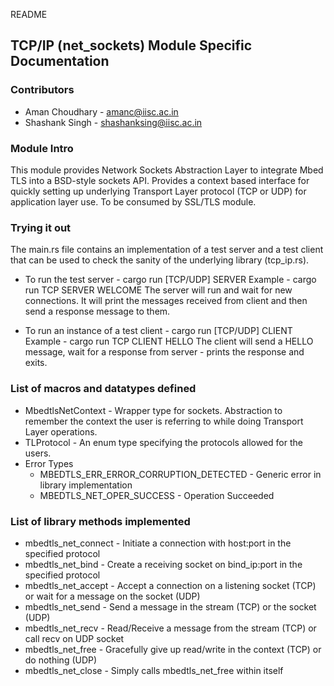 README
## TCP/IP (net_sockets) Module Specific Documentation

### Contributors
* Aman Choudhary - amanc@iisc.ac.in
* Shashank Singh - shashanksing@iisc.ac.in

### Module Intro
This module provides Network Sockets Abstraction Layer to integrate Mbed TLS into a BSD-style sockets API. Provides a context based interface for quickly setting up underlying Transport Layer protocol (TCP or UDP) for application layer use. To be consumed by SSL/TLS module.


### Trying it out
The main.rs file contains an implementation of a test server and a test client that can be used to check the sanity of the underlying library (tcp_ip.rs).

* To run the test server - cargo run [TCP/UDP] SERVER <MESSAGE TO BE SENT IN RESPONSE WHEN A CLIENT CONNECTS TO SERVER> 
  Example - cargo run TCP SERVER WELCOME
  The server will run and wait for new connections. It will print the messages received from client and then send a response message to them.
  
* To run an instance of a test client - cargo run [TCP/UDP] CLIENT <MESSAGE TO BE SENT AS A GREETING TO SERVER> 
  Example - cargo run TCP CLIENT HELLO
  The client will send a HELLO message, wait for a response from server - prints the response and exits.


### List of macros and datatypes defined
* MbedtlsNetContext - Wrapper type for sockets. Abstraction to remember the context the user is referring to while doing Transport Layer operations.
* TLProtocol - An enum type specifying the protocols allowed for the users.
* Error Types 
  * MBEDTLS_ERR_ERROR_CORRUPTION_DETECTED - Generic error in library implementation
  * MBEDTLS_NET_OPER_SUCCESS - Operation Succeeded

  
### List of library methods implemented
* mbedtls_net_connect - Initiate a connection with host:port in the specified protocol
* mbedtls_net_bind - Create a receiving socket on bind_ip:port in the specified protocol
* mbedtls_net_accept - Accept a connection on a listening socket (TCP) or wait for a message on the socket (UDP)
* mbedtls_net_send - Send a message in the stream (TCP) or the socket (UDP)
* mbedtls_net_recv - Read/Receive a message from the stream (TCP) or call recv on UDP socket
* mbedtls_net_free - Gracefully give up read/write in the context (TCP) or do nothing (UDP)
* mbedtls_net_close - Simply calls mbedtls_net_free within itself
